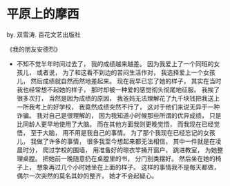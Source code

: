 # 平原上的摩西

by. 双雪涛. 百花文艺出版社

《我的朋友安德烈》

*   不知不觉半年时间过去了， 我的成绩越来越差。 因为我爱上了一个同班的女孩儿， 或者说， 为了和这看不到边的苦闷生活作对， 我选择爱上一个女孩儿， 然后成绩就自然而然地差起来。 现在我早已忘了她的样子， 其实在当时我也经常想不起她的样子， 那时却被一种爱的感觉彻头彻尾地征服。 我挨了很多次打， 当然是因为成绩的原因， 我爸妈无法理解花了九千块钱把我送上一所我考上的好学校， 我竟然成绩突然不行了， 这对于他们来说无异于一种诈骗。 我对自己是很理解的， 因为我知道小时候那些所谓的优异成绩， 只是比同龄人更早地使用了大脑。 而在其他方面我则更晚觉悟， 而我现在已经觉悟， 至于大脑， 用不用是我自己的事情。 为了那个我现在已经忘记的女孩儿， 我做了许多的事情， 很多我至今想起来都无法相信， 其中一件就是在凌晨时分， 爬过学校的围墙， 用准备好的晾衣竿捅开窗户， 跳进教室， 为她整理桌膛。 把她前一晚随意扔在桌膛里的书， 分门别类摆好。 然后坐在她的椅子上， 想象再过几个小时她坐在上面的样子。 这样的事情我不是每天都做， 偶尔一次突然的莫名其妙的整齐， 她才不会起疑心。



